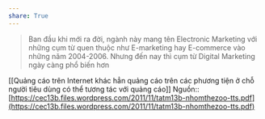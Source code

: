 ```yaml
---
share: True
---
```

> Ban đầu khi mới ra đời, ngành này mang tên Electronic Marketing với những cụm từ
quen thuộc như E-marketing hay E-commerce vào những năm 2004-2006. Nhưng đến
nay thì cụm từ Digital Marketing ngày càng phổ biến hơn

[[Quảng cáo trên Internet khác hẳn quảng cáo trên các phương tiện ở chỗ người tiêu dùng có thể tương tác với quảng cáo]] 
Nguồn:: [https://cec13b.files.wordpress.com/2011/11/tatm13b-nhomthezoo-tts.pdf](https://cec13b.files.wordpress.com/2011/11/tatm13b-nhomthezoo-tts.pdf)
